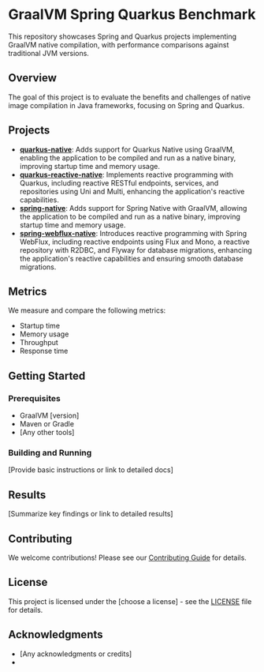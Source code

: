 # GraalVM Spring Quarkus Benchmark

This repository showcases Spring and Quarkus projects implementing GraalVM native compilation, with performance comparisons against traditional JVM versions.

## Overview

The goal of this project is to evaluate the benefits and challenges of native image compilation in Java frameworks, focusing on Spring and Quarkus.

## Projects

- **[quarkus-native](./quarkus-native)**: Adds support for Quarkus Native using GraalVM, enabling the application to be compiled and run as a native binary, improving startup time and memory usage.
- **[quarkus-reactive-native](./quarkus-reactive-native)**: Implements reactive programming with Quarkus, including reactive RESTful endpoints, services, and repositories using Uni and Multi, enhancing the application's reactive capabilities.
- **[spring-native](./spring-native)**: Adds support for Spring Native with GraalVM, allowing the application to be compiled and run as a native binary, improving startup time and memory usage.
- **[spring-webflux-native](./spring-webflux-native)**: Introduces reactive programming with Spring WebFlux, including reactive endpoints using Flux and Mono, a reactive repository with R2DBC, and Flyway for database migrations, enhancing the application's reactive capabilities and ensuring smooth database migrations.


## Metrics

We measure and compare the following metrics:

- Startup time
- Memory usage
- Throughput
- Response time

## Getting Started

### Prerequisites

- GraalVM [version]
- Maven or Gradle
- [Any other tools]

### Building and Running

[Provide basic instructions or link to detailed docs]

## Results

[Summarize key findings or link to detailed results]

## Contributing

We welcome contributions! Please see our [Contributing Guide](CONTRIBUTING.md) for details.

## License

This project is licensed under the [choose a license] - see the [LICENSE](LICENSE) file for details.

## Acknowledgments

- [Any acknowledgments or credits]
- 
